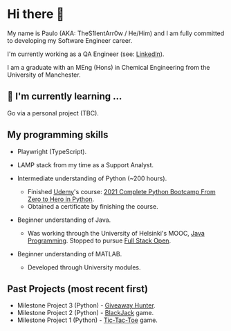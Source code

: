 # Hi there 👋

My name is Paulo (AKA: TheS1lentArr0w / He/Him) and I am fully committed to developing my Software Engineer career.

I'm currently working as a QA Engineer (see: [LinkedIn](https://www.linkedin.com/in/paulo-miguel-cruz/)).

I am a graduate with an MEng (Hons) in Chemical Engineering from the University of Manchester.

<!--
**TheS1lentArr0w/TheS1lentArr0w** is a ✨ _special_ ✨ repository because its `README.md` (this file) appears on your GitHub profile.

Here are some ideas to get you started:

- 🔭 I’m currently working on ...
- 🌱 I’m currently learning ...
- 👯 I’m looking to collaborate on ...
- 🤔 I’m looking for help with ...
- 💬 Ask me about ...
- 📫 How to reach me: ...
- 😄 Pronouns: ...
- ⚡ Fun fact: ...
-->

## 🌱 I'm currently learning ...

Go via a personal project (TBC).

## My programming skills

* Playwright (TypeScript).

* LAMP stack from my time as a Support Analyst.

* Intermediate understanding of Python (~200 hours).
  * Finished [Udemy](https://www.udemy.com)'s course: [2021 Complete Python Bootcamp From Zero to Hero in Python](https://www.udemy.com/course/complete-python-bootcamp/).
  * Obtained a certificate by finishing the course.

* Beginner understanding of Java.
  * Was working through the University of Helsinki's MOOC, [Java Programming](https://java-programming.mooc.fi). Stopped to pursue [Full Stack Open](https://fullstackopen.com/en/).

* Beginner understanding of MATLAB.
  * Developed through University modules.

## Past Projects (most recent first)

* Milestone Project 3 (Python) - [Giveaway Hunter](https://github.com/TheS1lentArr0w/Milestone-Project-3).
* Milestone Project 2 (Python) - [BlackJack](https://github.com/TheS1lentArr0w/Milestone-Project-2) game.
* Milestone Project 1 (Python) - [Tic-Tac-Toe](https://github.com/TheS1lentArr0w/Milestone-Project-1) game.
